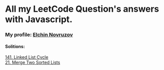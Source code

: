 # All my LeetCode Question's answers with Javascript.
### My profile: [Elchin Novruzov](https://leetcode.com/Elchin_Novruzov/)
#### Solitions:
[141. Linked List Cycle](https://github.com/Elchin-Novruzov/LeetCode/blob/main/141-Linked-List-Cycle.js) </br>
[21. Merge Two Sorted Lists](https://github.com/Elchin-Novruzov/LeetCode/blob/main/21.%20Merge%20Two%20Sorted%20Lists.js) </br>
